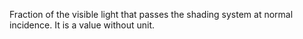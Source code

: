 Fraction of the visible light that passes the shading system  at normal incidence. It is a value without unit.

